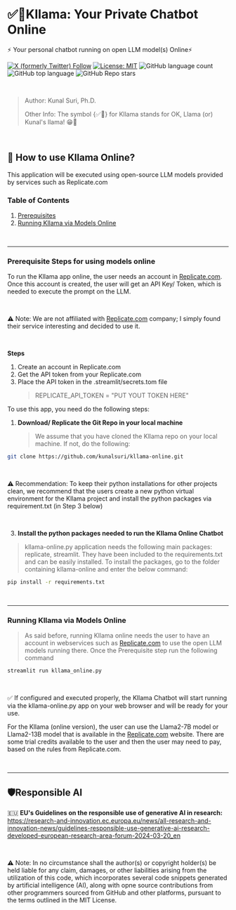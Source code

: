 # ✅🦙Kllama: Your Private Chatbot Online

⚡ Your personal chatbot running on open LLM model(s) Online⚡

[![X (formerly Twitter) Follow](https://img.shields.io/twitter/follow/kunalsuri)](https://twitter.com/kunalsuri)
[![License: MIT](https://img.shields.io/badge/License-MIT-yellow.svg)](https://opensource.org/licenses/MIT)
![GitHub language count](https://img.shields.io/github/languages/count/kunalsuri/kllama)
![GitHub top language](https://img.shields.io/github/languages/top/kunalsuri/kllama?color=yellow)
![GitHub Repo stars](https://img.shields.io/github/stars/kunalsuri/kllama)



<br>

> Author: Kunal Suri, Ph.D.
>
> Other Info: The symbol {✅🦙} for Kllama stands for OK, Llama (or) Kunal's llama! 😁🙏

<br>

## 🚀 How to use Kllama Online?
This application will be executed using open-source LLM models provided by services such as Replicate.com

### Table of Contents
1. [Prerequisites](#Prerequisites)
2. [Running Kllama via Models Online](#Running-Kllama-Online)

<br>

---


### Prerequisite Steps for using models online

To run the Kllama app online, the user needs an account in [Replicate.com](https://replicate.com/). Once this account is created, the user will get an API Key/ Token, which is needed to execute the prompt on the LLM. 

<br>

⚠️ Note: We are not affiliated with [Replicate.com](https://replicate.com) company; I simply found their service interesting and decided to use it.

<br>

**Steps**

1. Create an account in Replicate.com
2. Get the API token from your Replicate.com
3. Place the API token in the .streamlit/secrets.tom file
   > REPLICATE_API_TOKEN = "PUT YOUT TOKEN HERE"


To use this app, you need do the following steps:

1. **Download/ Replicate the Git Repo in your local machine**

   > We assume that you have cloned the Kllama repo on your local machine. If not, do the following:

```bash
git clone https://github.com/kunalsuri/kllama-online.git
```

<br>

⚠️ Recommendation: To keep their python installations for other projects clean, we recommend that the users create a new python virtual environment for the Kllama project and install the python packages via requirement.txt (in Step 3 below)

<br>

3. **Install the python packages needed to run the Kllama Online Chatbot**

> kllama-online.py application needs the following main packages: replicate, streamlit. They have been included to the requirements.txt and can be easily installed. To install the packages, go to the folder containing kllama-online and enter the below command:

```bash
pip install -r requirements.txt
```

<br>

---

### Running Kllama via Models Online

> As said before, running Kllama online needs the user to have an account in webservices such as [Replicate.com](https://replicate.com/) to use the open LLM models running there. Once the Prerequisite step run the following command

```bash
streamlit run kllama_online.py
```
   
<br>

✅ If configured and executed properly, the Kllama Chatbot will start running via the kllama-online.py app on your web browser and will be ready for your use.

For the Kllama (online version), the user can use the Llama2-7B model or Llama2-13B model that is available in the [Replicate.com](https://replicate.com) website. There are some trial credits available to the user and then the user may need to pay, based on the rules from Replicate.com.

<br>

---

## 🛡️Responsible AI 
:european_union: **EU's Guidelines on the responsible use of generative AI in research:** https://research-and-innovation.ec.europa.eu/news/all-research-and-innovation-news/guidelines-responsible-use-generative-ai-research-developed-european-research-area-forum-2024-03-20_en

<br>

⚠️ Note: In no circumstance shall the author(s) or copyright holder(s) be held liable for any claim, damages, or other liabilities arising from the utilization of this code, which incorporates several code snippets generated by artificial intelligence (AI), along with opne source contributions from other programmers sourced from GitHub and other platforms, pursuant to the terms outlined in the MIT License.



